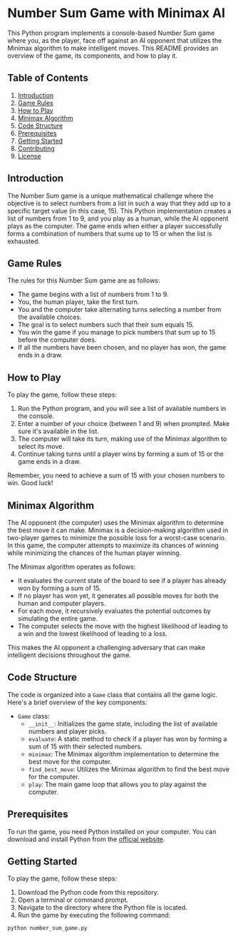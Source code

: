 # Number Sum Game with Minimax AI

This Python program implements a console-based Number Sum game where you, as the player, face off against an AI opponent that utilizes the Minimax algorithm to make intelligent moves. This README provides an overview of the game, its components, and how to play it.

## Table of Contents

1. [Introduction](#introduction)
2. [Game Rules](#game-rules)
3. [How to Play](#how-to-play)
4. [Minimax Algorithm](#minimax-algorithm)
5. [Code Structure](#code-structure)
6. [Prerequisites](#prerequisites)
7. [Getting Started](#getting-started)
8. [Contributing](#contributing)
9. [License](#license)

## Introduction

The Number Sum game is a unique mathematical challenge where the objective is to select numbers from a list in such a way that they add up to a specific target value (in this case, 15). This Python implementation creates a list of numbers from 1 to 9, and you play as a human, while the AI opponent plays as the computer. The game ends when either a player successfully forms a combination of numbers that sums up to 15 or when the list is exhausted.

## Game Rules

The rules for this Number Sum game are as follows:

- The game begins with a list of numbers from 1 to 9.
- You, the human player, take the first turn.
- You and the computer take alternating turns selecting a number from the available choices.
- The goal is to select numbers such that their sum equals 15.
- You win the game if you manage to pick numbers that sum up to 15 before the computer does.
- If all the numbers have been chosen, and no player has won, the game ends in a draw.

## How to Play

To play the game, follow these steps:

1. Run the Python program, and you will see a list of available numbers in the console.
2. Enter a number of your choice (between 1 and 9) when prompted. Make sure it's available in the list.
3. The computer will take its turn, making use of the Minimax algorithm to select its move.
4. Continue taking turns until a player wins by forming a sum of 15 or the game ends in a draw.

Remember, you need to achieve a sum of 15 with your chosen numbers to win. Good luck!

## Minimax Algorithm

The AI opponent (the computer) uses the Minimax algorithm to determine the best move it can make. Minimax is a decision-making algorithm used in two-player games to minimize the possible loss for a worst-case scenario. In this game, the computer attempts to maximize its chances of winning while minimizing the chances of the human player winning.

The Minimax algorithm operates as follows:

- It evaluates the current state of the board to see if a player has already won by forming a sum of 15.
- If no player has won yet, it generates all possible moves for both the human and computer players.
- For each move, it recursively evaluates the potential outcomes by simulating the entire game.
- The computer selects the move with the highest likelihood of leading to a win and the lowest likelihood of leading to a loss.

This makes the AI opponent a challenging adversary that can make intelligent decisions throughout the game.

## Code Structure

The code is organized into a `Game` class that contains all the game logic. Here's a brief overview of the key components:

- `Game` class:
  - `__init__`: Initializes the game state, including the list of available numbers and player picks.
  - `evaluate`: A static method to check if a player has won by forming a sum of 15 with their selected numbers.
  - `minimax`: The Minimax algorithm implementation to determine the best move for the computer.
  - `find_best_move`: Utilizes the Minimax algorithm to find the best move for the computer.
  - `play`: The main game loop that allows you to play against the computer.

## Prerequisites

To run the game, you need Python installed on your computer. You can download and install Python from the [official website](https://www.python.org/).

## Getting Started

To play the game, follow these steps:

1. Download the Python code from this repository.
2. Open a terminal or command prompt.
3. Navigate to the directory where the Python file is located.
4. Run the game by executing the following command:

```python
python number_sum_game.py
